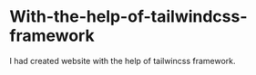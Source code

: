 # With-the-help-of-tailwindcss-framework
I had created website with the help of tailwincss framework.

